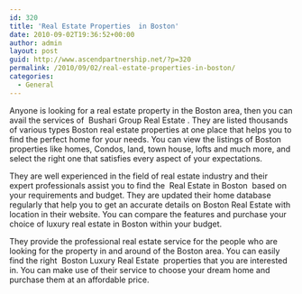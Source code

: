 ```yaml
---
id: 320
title: 'Real Estate Properties  in Boston'
date: 2010-09-02T19:36:52+00:00
author: admin
layout: post
guid: http://www.ascendpartnership.net/?p=320
permalink: /2010/09/02/real-estate-properties-in-boston/
categories:
  - General
---
```

Anyone is looking for a real estate property in the Boston area, then you can avail the services of &nbsp;Bushari Group Real Estate&nbsp;. They are listed thousands of various types Boston real estate properties at one place that helps you to find the perfect home for your needs. You can view the listings of Boston properties like homes, Condos, land, town house, lofts and much more, and select the right one that satisfies every aspect of your expectations.

They are well experienced in the field of real estate industry and their expert professionals assist you to find the &nbsp;Real Estate in Boston&nbsp; based on your requirements and budget. They are updated their home database regularly that help you to get an accurate details on Boston Real Estate with location in their website. You can compare the features and purchase your choice of luxury real estate in Boston within your budget.

They provide the professional real estate service for the people who are looking for the property in and around of the Boston area. You can easily find the right &nbsp;Boston Luxury Real Estate&nbsp; properties that you are interested in. You can make use of their service to choose your dream home and purchase them at an affordable price.